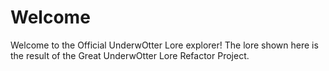 # Welcome

Welcome to the Official UnderwOtter Lore explorer! The lore shown here is the result of the Great UnderwOtter Lore Refactor Project.